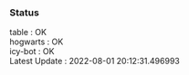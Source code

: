 ### Status


table : OK  
hogwarts : OK  
icy-bot : OK  
Latest Update : 2022-08-01 20:12:31.496993
